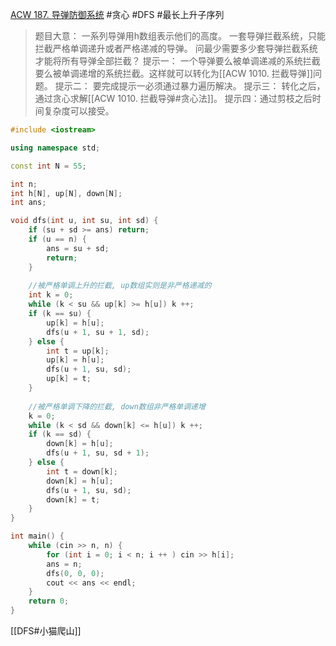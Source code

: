 [ACW 187. 导弹防御系统](https://www.acwing.com/problem/content/189/)
#贪心 #DFS #最长上升子序列 
> 题目大意：
> 一系列导弹用h数组表示他们的高度。
> 一套导弹拦截系统，只能拦截严格单调递升或者严格递减的导弹。
> 问最少需要多少套导弹拦截系统才能将所有导弹全部拦截？
> 提示一：
> 	一个导弹要么被单调递减的系统拦截要么被单调递增的系统拦截。这样就可以转化为[[ACW 1010. 拦截导弹]]问题。
> 提示二：
> 	要完成提示一必须通过暴力遍历解决。
> 提示三：
> 	转化之后，通过贪心求解[[ACW 1010. 拦截导弹#贪心法]]。
> 提示四：通过剪枝之后时间复杂度可以接受。


~~~c++
#include <iostream>

using namespace std; 

const int N = 55;

int n;
int h[N], up[N], down[N]; 
int ans; 

void dfs(int u, int su, int sd) {
    if (su + sd >= ans) return; 
    if (u == n) {
        ans = su + sd; 
        return; 
    }
    
    //被严格单调上升的拦截, up数组实则是非严格递减的
    int k = 0; 
    while (k < su && up[k] >= h[u]) k ++;
    if (k == su) {
        up[k] = h[u];  
        dfs(u + 1, su + 1, sd); 
    } else {
        int t = up[k]; 
        up[k] = h[u]; 
        dfs(u + 1, su, sd); 
        up[k] = t; 
    }
    
    //被严格单调下降的拦截, down数组非严格单调递增
    k = 0; 
    while (k < sd && down[k] <= h[u]) k ++;
    if (k == sd) {
        down[k] = h[u]; 
        dfs(u + 1, su, sd + 1); 
    } else {
        int t = down[k]; 
        down[k] = h[u]; 
        dfs(u + 1, su, sd); 
        down[k] = t; 
    }
}

int main() {
    while (cin >> n, n) {
        for (int i = 0; i < n; i ++ ) cin >> h[i]; 
        ans = n; 
        dfs(0, 0, 0); 
        cout << ans << endl; 
    }
    return 0; 
}
~~~

[[DFS#小猫爬山]]